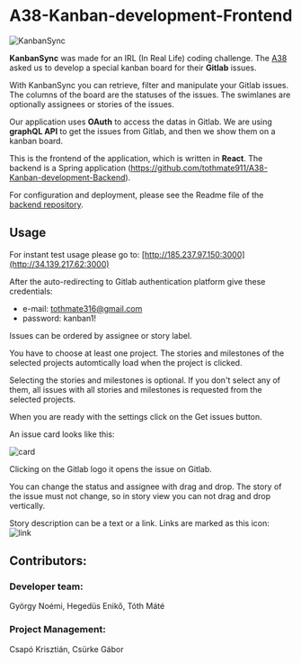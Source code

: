# A38-Kanban-development-Frontend

![KanbanSync](public/board.jpg?raw=true "KanbanSync")

**KanbanSync** was made for an IRL (In Real Life) coding challenge. The [A38](https://www.a38.hu) asked us to develop a special kanban board for their **Gitlab** issues.

With KanbanSync you can retrieve, filter and manipulate your Gitlab issues. The columns of the board are the statuses of the issues. The swimlanes are optionally assignees or stories of the issues.

Our application uses **OAuth** to access the datas in Gitlab. We are using **graphQL API** to get the issues from Gitlab, and then we show them on a kanban board.

This is the frontend of the application, which is written in **React**.
The backend is a Spring application (https://github.com/tothmate911/A38-Kanban-development-Backend).

For configuration and deployment, please see the Readme file of the [backend repository](https://github.com/tothmate911/A38-Kanban-development-Backend).

## Usage

For instant test usage please go to:
[http://185.237.97.150:3000](http://34.139.217.62:3000)

After the auto-redirecting to Gitlab authentication platform give these credentials:

* e-mail: tothmate316@gmail.com
* password: kanban1!


Issues can be ordered by assignee or story label. 

You have to choose at least one project. The stories and milestones of the selected projects automtically load when the project is clicked.

Selecting the stories and milestones is optional. If you don't select any of them, all issues with all stories and milestones is requested from the selected projects.

When you are ready with the settings click on the Get issues button.

An issue card looks like this:

![card](public/card.jpg?raw=true "card")

Clicking on the Gitlab logo it opens the issue on Gitlab.

You can change the status and assignee with drag and drop. The story of the issue must not change, so in story view you can not drag and drop vertically.

Story description can be a text or a link. Links are marked as this icon: ![link](public/linkicon.jpg?raw=true "link")

## Contributors:

### Developer team:

György Noémi,
Hegedüs Enikő,
Tóth Máté

### Project Management:

Csapó Krisztián,
Csürke Gábor
